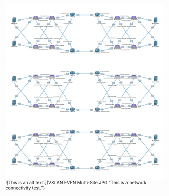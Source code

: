 ![This is an alt text.](Underlay_0.PNG "This is a network connectivity test.")
![This is an alt text.](Underlay_0_1.GIF "This is a network connectivity test.")
![This is an alt text.](Underlay_0_2.JPG "This is a network connectivity test.")
![This is an alt text.](VXLAN EVPN Multi-Site.JPG "This is a network connectivity test.")
